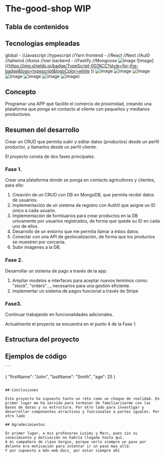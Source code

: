 # The-good-shop WIP

## Tabla de contenidos

## Tecnologías empleadas

global - //Javascript //typescript //Yarn
frontend - //React //Next //Aut0 //tailwind //Axios //swr
backend - //Fastify //Mongoose
![image](https://img.shields.io/badge/JavaScript-323330?style=for-the-badge&logo=javascript&logoColor=F7DF1E
)
![image]({https://img.shields.io/badge/TypeScript-007ACC?style=for-the-badge&logo=typescript&logoColor=white
})
![image]({BadgeURLHere})
![image]({BadgeURLHere})
![image]({BadgeURLHere})
![image]({BadgeURLHere})
![image]({BadgeURLHere})
![image]({BadgeURLHere})
![image]([{BadgeURLHere}](https://img.shields.io/badge/javascript-right-f39f37)))


## Concepto

Programar una APP que facilite el comercio de proximidad, creando una plataforma que ponga en contacto al cliente con pequeños y medianos productores.

## Resumen del desarrollo

Crear un CRUD que permita subir y editar datos (productos) desde un perfil productor, y llamarlos desde un perfil cliente.

El proyecto consta de dos fases principales.

### Fase 1.

Crear una plataforma donde se ponga en contacto agricultores y clientes, para ello:

1. Creación de un CRUD con DB en MongoDB, que permita recibir datos de usuarios.
2. Implementación de un sistema de registro con Auth0 que asigne un ID único a cada usuario.
3. Implementación de formluarios para crear productos en la DB unicamente por usuarios registrados, de forma que quede su ID en cada uno de ellos.
4. Desarrollo de un entorno que me permita llamar a éstos datos.
5. Conectar con una API de geolocalización, de forma que los productos se muestren por cercanía.
6. Subir imágenes a la DB.

### Fase 2.

Desarrollar un sistema de pago a través de la app:

1. Ampliar modelos e interfaces para aceptar nuevos terminos como: "stock", "orders"..., necesarios para una gestión eficiente.
2. Implementar un sistema de pagos funcional a través de Stripe

### Fase3.

Continuar trabajando en funcionalidades adicionales.

Actualmente el proyecto se encuentra en el punto 4 de la Fase 1.

## Estructura del proyecto

## Ejemplos de código

    ```

{
"firstName": "John",
"lastName": "Smith",
"age": 25
}

```

## Conclusiones

Éste proyecto ha supuesto tanto un reto como un choque de realidad. En primer lugar me ha servido para terminar de familiarizarme con las Bases de datos y su estructura. Por otro lado para investigar y desarrollar componentes atractivos y funcionales a partes iguales. Por otro lado

## Agradecimientos

En primer lugar, a mis profesores Lusimi y Marc, pues sin su conocimiento y motivación no habría llegado hasta quí.
A mi compañero de clase Sergio, porque verlo siempre un paso por delante era motivación para intentar ir un paso mas allá.
Y por supuesto a mdn web docs_ por estar siempre ahí
```
